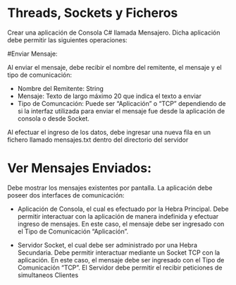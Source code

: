 # Threads, Sockets y Ficheros

Crear una aplicación de Consola C# llamada Mensajero. Dicha aplicación debe permitir las siguientes
operaciones:

#Enviar Mensaje:

Al enviar el mensaje, debe recibir el nombre del remitente, el mensaje y el tipo de comunicación:

- Nombre del Remitente: String
- Mensaje: Texto de largo máximo 20 que indica el texto a enviar
- Tipo de Comuncación: Puede ser “Aplicación” o “TCP” dependiendo de si la interfaz utilizada para enviar el mensaje fue desde la aplicación de consola o desde Socket.

Al efectuar el ingreso de los datos, debe ingresar una nueva fila en un fichero llamado mensajes.txt dentro del directorio del servidor

# Ver Mensajes Enviados:

Debe mostrar los mensajes existentes por pantalla.
La aplicación debe poseer dos interfaces de comunicación:

- Aplicación de Consola, el cual es efectuado por la Hebra Principal. Debe permitir interactuar con la aplicación de manera indefinida y efectuar ingreso de mensajes. En este caso, el mensaje debe ser ingresado con el Tipo de Comunicación “Aplicación”.

- Servidor Socket, el cual debe ser administrado por una Hebra Secundaria. Debe permitir interactuar mediante un Socket TCP con la aplicación. En este caso, el mensaje debe ser ingresado con el Tipo de Comunicación “TCP”. El Servidor debe permitir el recibir peticiones de simultaneos Clientes
